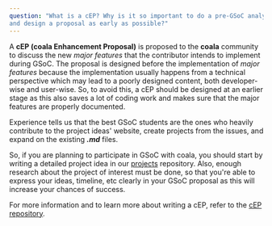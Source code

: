 ```yaml
---
question: "What is a cEP? Why is it so important to do a pre-GSoC analysis
and design a proposal as early as possible?"
---
```

A **cEP (coala Enhancement Proposal)** is proposed to the **coala** community
to discuss the new *major features* that the contributor intends to implement
during GSoC. The proposal is designed before the implementation of *major
features* because the implementation usually happens from a technical
perspective which may lead to a poorly designed content, both developer-wise
and user-wise. So, to avoid this, a cEP should be designed at an earlier stage
as this also saves a lot of coding work and makes sure that the major features
are properly documented.

Experience tells us that the best GSoC students are the ones who heavily
contribute to the project ideas' website, create projects from the issues, and
expand on the existing ***.md*** files.

So, if you are planning to participate in GSoC with coala, you should start by
writing a detailed project idea in our [projects](https://github.com/coala/projects)
repository. Also, enough research about the project of interest must be done,
so that you're able to express your ideas, timeline, etc clearly in your GSoC
proposal as this will increase your chances of success.

For more information and to learn more about writing a cEP, refer to the
[cEP repository](https://github.com/coala/cEPs).

